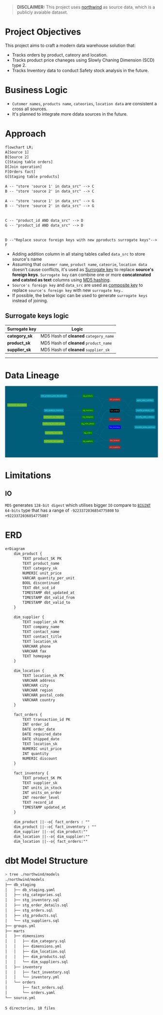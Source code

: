 > **DISCLAIMER:** This project uses [northwind](https://docs.yugabyte.com/preview/sample-data/northwind/) as source data, which is a publicly avaiable dataset.  
# Project Objectives
This project aims to craft a modern data warehouse solution that:
- Tracks orders by product, cateory and location.  
- Tracks product price chaneges using Slowly Chaning Dimension (SCD) type 2.
- Tracks Inventory data to conduct Safety stock analysis in the future.
# Business Logic
- `Cutomer names`, `products name`, `cateories`, `location data` are consistent a cross all sources.
- It's planned to integrate more ddata sources in the future.
# Approach

``` mermaid
flowchart LR;
A[Source 1]
B[Source 2]
C[Staing table orders]
D[Join operation]
F[Orders fact]
G[Staging table products]

A -- "store 'source 1' in data_src" --> C
B -- "store 'source 2' in data_src" --> C

A -- "store 'source 1' in data_src" --> G
B -- "store 'source 2' in data_src" --> G


C -- "product_id AND data_src" --> D
G -- "product_id AND data_src" --> D


D --"Replace source foreign keys with new pproducts surrogate keys"--> F

```

- Adding addition column in all staing tables called `data_src` to store source's name
- Assuming that `cutomer name`, `product name`, `cateorie`, `location data` doesn't cause conflicts, it's used as [Surrogate key](https://en.wikipedia.org/wiki/Surrogate_key) to replace **source's foreign keys**. `Surrogate key` can combine one or more **concatenated and catsted as text** columns using [MD5 hashing](https://en.wikipedia.org/wiki/MD5).
- `Source's foreign key` and `data_src` are used as [composite key](https://en.wikipedia.org/wiki/Composite_key) to replace `source's foreign key` with new `surrogate key`..
- If possible, the below logic can be used to generate `surrogate keys` instead of joining. 
## Surrogate keys logic
| Surrogate key | Logic |
|---------------|-------|
| **category_sk** | MD5 Hash of **cleaned** `category_name`|
| **product_sk**  | MD5 Hash of **cleaned** `product_name`|
| **supplier_sk** | MD5 Hash of **cleaned** `supplier_sk`|

********
# Data Lineage
![DAG](./readme_assets/dbt-dag(3).png)
# Limitations
## IO
`MD5` generates `128-bit digest` which utilises bigger `IO` compare to [`BIGINT`](https://www.postgresql.org/docs/current/datatype-numeric.html) `64-bits` type that has a range of `-9223372036854775808` to `+9223372036854775807` 

# ERD
```mermaid
erDiagram
    dim_product {
        TEXT product_SK PK
        TEXT product_name
        TEXT category_sk
        NUMERIC unit_price
        VARCAR quantity_per_unit
        BOOL discontinued
        TEXT dbt_scd_id
        TIMESTAMP dbt_updated_at
        TIMESTAMP dbt_valid_from
        TIMESTAMP dbt_valid_to
    }

    dim_supplier {
        TEXT supplier_sk PK
        TEXT company_name
        TEXT contact_name
        TEXT contact_title
        TEXT location_sk
        VARCHAR phone
        VARCHAR fax
        TEXT homepage
    }

    dim_location {
        TEXT location_sk PK
        VARCHAR address
        VARCHAR city
        VARCHAR region
        VARCHAR postal_code
        VARCHAR country
    }

    fact_orders {
        TEXT transaction_id PK
        INT order_id
        DATE order_date
        DATE required_date
        DATE shipped_date
        TEXT location_sk
        NUMERIC unit_price
        INT quantity
        NUMERIC discount
    }

    fact_inventory {
        TEXT product_SK PK
        TEXT supplier_sk
        INT units_in_stock
        INT units_on_order
        INT reorder_level
        TEXT record_id
        TIMESTAMP updated_at
    }

    dim_product ||--o{ fact_orders : ""
    dim_product ||--o{ fact_inventory : ""
    dim_supplier ||--o{ dim_product:""
    dim_location ||--o{ dim_supplier:""
    dim_location ||--o{ fact_orders:""
```
# dbt Model Structure
``` bash
> tree ./northwind/models 
./northwind/models
├── db_staging
│   ├── db_staging.yaml
│   ├── stg_categories.sql
│   ├── stg_inventory.sql
│   ├── stg_order_details.sql
│   ├── stg_orders.sql
│   ├── stg_products.sql
│   └── stg_suppliers.sql
├── groups.yml
├── marts
│   ├── dimensions
│   │   ├── dim_category.sql
│   │   ├── dimensions.yml
│   │   ├── dim_location.sql
│   │   ├── dim_products.sql
│   │   └── dim_suppliers.sql
│   ├── inventory
│   │   ├── fact_inventory.sql
│   │   └── inventory.yml
│   └── orders
│       ├── fact_orders.sql
│       └── orders.yaml
└── source.yml

5 directories, 18 files
```
